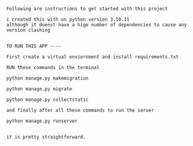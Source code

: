     Following are instructions to get started with this project 

    i created this with on python version 3.10.11
    although it doenst have a hige number of dependencies to cause any version clashing 


    TO RUN THIS APP ----

    First create a virtual enviornment and install requirements.txt

    RUN these commands in the terminal 

    python manage.py makemigration

    python manage.py migrate

    python manage.py collectstatic 

    and finally after all these commands to run the server 

    python manage.py runserver 


    it is pretty straightforward.